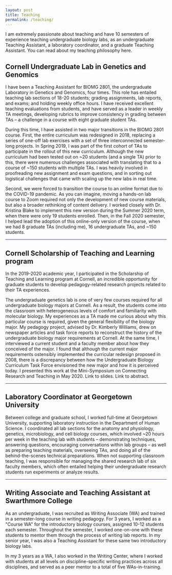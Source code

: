 ```yaml
---
layout: post
title: Teaching
permalink: /teaching/
---
```


I am extremely passionate about teaching and have 10 semesters of experience teaching undergraduate biology labs, as an undergraduate 
Teaching Assistant, a laboratory coordinator, and a graduate Teaching Assistant. You can read about my teaching philosophy here.

<h2> Cornell Undergraduate Lab in Genetics and Genomics </h2>

<p> I have been a Teaching Assistant for BIOMG 2801, the undergraduate Laboratory in Genetics and Genomics, four times. This role has 
  entailed teaching lab sections of 18-20 students; grading assignments, lab reports, and exams; and holding weekly office hours. I have
  received excellent teaching evaluations from students, and have served as a leader in weekly TA meetings, developing rubrics to improve
  consistency in grading between TAs – a challenge in a course with eight graduate student TAs.

<p> During this time, I have assisted in two major transitions in the BIOMG 2801 course. First, the entire curriculum was redesigned in
  2018, replacing a series of one-off lab exercises with a set of three interconnected semester-long projects. In Spring 2019, I was part
  of the first cohort of TAs to participate in the rollout of this new curriculum. Although the new curriculum had been tested out on ~20
  students (and a single TA) prior to this, there were numerous challenges associated with translating that to a course of ~150 students
  with multiple TAs. I was heavily involved in proofreading new assignment and exam questions, and in sorting out logistical challenges 
  that came with scaling up the new labs in real time.

<p> Second, we were forced to transition the course to an online format due to the COVID-19 pandemic. As you can imagine, moving a
  hands-on lab course to Zoom required not only the development of new course materials, but also a broader rethinking of content delivery.
  I worked closely with Dr. Kristina Blake to implement this new version during the Summer 2020 term, when there were only 19 students
  enrolled. Then, in the Fall 2020 semester, I helped lead the adoption of this online-only version of the course, when we had 8 graduate
  TAs (including me), 16 undergraduate TAs, and ~150 students.

<hr style="height:1px; border:none; color:#4A1486; background-color:#4A1486;">

<h2> Cornell Scholarship of Teaching and Learning program </h2>
  
<p> In the 2019-2020 academic year, I participated in the Scholarship of Teaching and Learning program at Cornell, an incredible opportunity
  for graduate students to develop pedagogy-related research projects related to their TA experiences.
  
<p> The undergraduate genetics lab is one of very few courses required for all undergraduate biology majors at Cornell. As a result, the
  students come into the classroom with heterogeneous levels of comfort and familiarity with molecular biology. My experiences as a TA made
  me curious about why this particular course is required, given the general flexibility of the biology major. My pedagogy project, advised
  by Dr. Kimberly Williams, drew on newspaper articles and task force reports to reconstruct the history of the undergraduate biology major
  requirements at Cornell. At the same time, I interviewed a current student and a faculty member about how they conceived of the major. 
  I found that although the current major requirements ostensibly implemented the curricular redesign proposed in 2008, there is a
  discrepancy between how the Undergraduate Biology Curriculum Task Force envisioned the new major and how it is perceived today. I
  presented this work at the Mini-Symposium on Connecting Research and Teaching in May 2020. Link to slides. Link to abstract.

 <hr style="height:1px; border:none; color:#4A1486; background-color:#4A1486;">

<h2> Laboratory Coordinator at Georgetown University </h2>
  
<p> Between college and graduate school, I worked full-time at Georgetown University, supporting laboratory instruction in the Department
  of Human Science. I coordinated all lab sections for the anatomy and physiology, genetics, microbiology, and cell biology courses, which
  involved ~20 hours per week in the teaching lab with students – demonstrating techniques, answering questions, encouraging conversations
  within lab groups – as well as preparing teaching materials, overseeing TAs, and doing all of the behind-the-scenes technical
  preparations. When not supporting classroom teaching, I was responsible for managing the shared research lab of six faculty members,
  which often entailed helping their undergraduate research students run experiments or analyze results.

<hr style="height:1px; border:none; color:#4A1486; background-color:#4A1486;">

<h2> Writing Associate and Teaching Assistant at Swarthmore College </h2>

<p> As an undergraduate, I was recruited as Writing Associate (WA) and trained in a semester-long course in writing pedagogy. For 3 years, I
  worked as a "Course WA" for the introductory biology courses, assigned 10-12 students each semester. Throughout the semester, I worked
  one-on-one with these students to mentor them through the process of writing lab reports. In my senior year, I was also a Teaching
  Assistant for these same two introductory biology labs.
  
 <p> In my 3 years as a WA, I also worked in the Writing Center, where I worked with students at all levels on discipline-specific writing
   practices across all disciplines, and served as a peer mentor to a total of five WAs-in-training.
